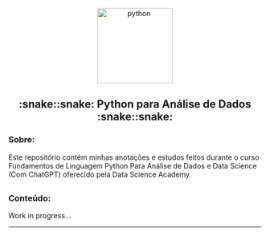 <p align="center">
  <a href="https://github.com/marcoshsq/PY4A">
    <img src="https://cdn.iconscout.com/icon/premium/png-256-thumb/data-analysis-2157795-1813412.png" alt="python" width="150" height="150">
  </a>
</p>
  <h2 align="center">:snake::snake: Python para Análise de Dados :snake::snake:</h2>
</div>

<h3>Sobre:</h3>

Este repositório contém minhas anotações e estudos feitos durante o curso Fundamentos de Linguagem Python Para Análise de Dados e Data Science (Com ChatGPT) oferecido pela Data Science Academy.


##

<h3>Conteúdo:</h3>

Work in progress...



---

